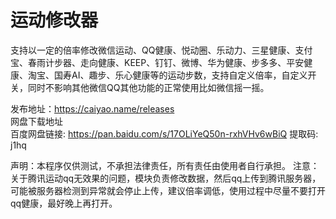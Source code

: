 # 运动修改器

支持以一定的倍率修改微信运动、QQ健康、悦动圈、乐动力、三星健康、支付宝、春雨计步器、走向健康、KEEP、钉钉、微博、华为健康、步多多、平安健康、淘宝、国寿AI、趣步、乐心健康等的运动步数，支持自定义倍率，自定义开关，同时不影响其他微信QQ其他功能的正常使用比如微信摇一摇。

发布地址：https://caiyao.name/releases  
网盘下载地址  
百度网盘链接: https://pan.baidu.com/s/17OLiYeQ50n-rxhVHv6wBiQ 提取码: j1hq  


声明：本程序仅供测试，不承担法律责任，所有责任由使用者自行承担。
注意：关于腾讯运动qq无效果的问题，模块负责修改数据，然后qq上传到腾讯服务器，可能被服务器检测到异常就会停止上传，建议倍率调低，使用过程中尽量不要打开qq健康，最好晚上再打开。